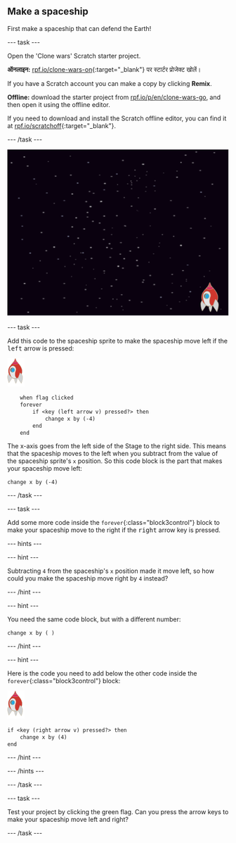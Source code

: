 ## Make a spaceship

First make a spaceship that can defend the Earth!

\--- task \---

Open the 'Clone wars' Scratch starter project.

**ऑनलाइन:** [rpf.io/clone-wars-on](http://rpf.io/clone-wars-on){:target="_blank"} पर स्टार्टर प्रोजेक्ट खोलें।

If you have a Scratch account you can make a copy by clicking **Remix**.

**Offline:** download the starter project from [rpf.io/p/en/clone-wars-go](http://rpf.io/p/en/clone-wars-go), and then open it using the offline editor.

If you need to download and install the Scratch offline editor, you can find it at [rpf.io/scratchoff](https://rpf.io/scratchoff){:target="_blank"}.

\--- /task \---

![starter project](images/starter-project.png)

\--- task \---

Add this code to the spaceship sprite to make the spaceship move left if the <kbd>left</kbd> arrow is pressed:

![rocket sprite](images/rocket-sprite.png)

```blocks3
    when flag clicked
    forever
        if <key (left arrow v) pressed?> then
            change x by (-4)
        end
    end
```

The x-axis goes from the left side of the Stage to the right side. This means that the spaceship moves to the left when you subtract from the value of the spaceship sprite's `x` position. So this code block is the part that makes your spaceship move left:

```blocks3
change x by (-4)
```

\--- /task \---

\--- task \---

Add some more code inside the `forever`{:class="block3control"} block to make your spaceship move to the right if the <kbd>right</kbd> arrow key is pressed.

\--- hints \---

\--- hint \---

Subtracting `4` from the spaceship's `x` position made it move left, so how could you make the spaceship move right by `4` instead?

\--- /hint \---

\--- hint \---

You need the same code block, but with a different number:

```blocks3
change x by ( )
```

\--- /hint \---

\--- hint \---

Here is the code you need to add below the other code inside the `forever`{:class="block3control"} block:

![rocket sprite](images/rocket-sprite.png)

```blocks3
if <key (right arrow v) pressed?> then
    change x by (4)
end
```

\--- /hint \---

\--- /hints \---

\--- /task \---

\--- task \---

Test your project by clicking the green flag. Can you press the arrow keys to make your spaceship move left and right?

\--- /task \---